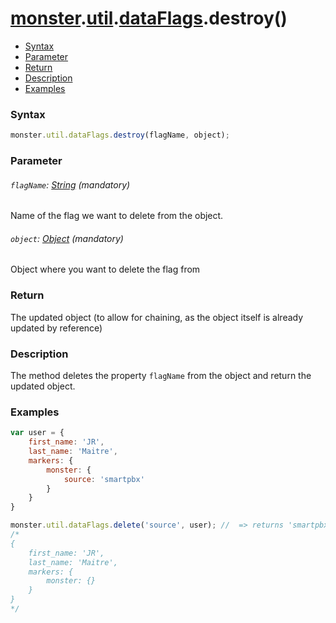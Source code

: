 # [monster][monster].[util][util].[dataFlags][dataFlags].destroy()

* [Syntax](#syntax)
* [Parameter](#parameter)
* [Return](#return)
* [Description](#description)
* [Examples](#examples)

### Syntax
```javascript
monster.util.dataFlags.destroy(flagName, object);
```

### Parameter

###### `flagName`: [String][string_literal] (mandatory)

Name of the flag we want to delete from the object.

###### `object`: [Object][object_literal] (mandatory)

Object where you want to delete the flag from

### Return
The updated object (to allow for chaining, as the object itself is already updated by reference)

### Description
The method deletes the property `flagName` from the object and return the updated object.

### Examples
```javascript
var user = {
	first_name: 'JR',
	last_name: 'Maitre',
	markers: {
		monster: {
			source: 'smartpbx'
		}
	}
}

monster.util.dataFlags.delete('source', user); //  => returns 'smartpbx';
/*
{
	first_name: 'JR',
	last_name: 'Maitre',
	markers: {
		monster: {}
	}
}
*/
```

[monster]: ../../../monster.md
[util]: ../../util.md
[dataFlags]: ../dataFlags.md

[object_literal]: https://developer.mozilla.org/en-US/docs/Web/JavaScript/Guide/Values,_variables,_and_literals#Object_literals
[string_literal]: https://developer.mozilla.org/en-US/docs/Web/JavaScript/Guide/Values,_variables,_and_literals#String_literals